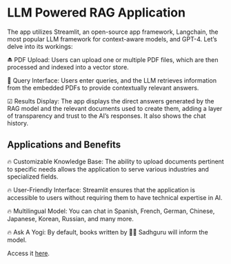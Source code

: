 # LLM Powered RAG Application
The app utilizes Streamlit, an open-source app framework, Langchain, the most popular LLM framework for context-aware models, and GPT-4. Let’s delve into its workings:

⏏ PDF Upload: Users can upload one or multiple PDF files, which are then processed and indexed into a vector store.

📖 Query Interface: Users enter queries, and the LLM retrieves information from the embedded PDFs to provide contextually relevant answers.

☑ Results Display: The app displays the direct answers generated by the RAG model and the relevant documents used to create them, adding a layer of transparency and trust to the AI’s responses. It also shows the chat history.

## Applications and Benefits

🔥 Customizable Knowledge Base: The ability to upload documents pertinent to specific needs allows the application to serve various industries and specialized fields. 

🔥 User-Friendly Interface: Streamlit ensures that the application is accessible to users without requiring them to have technical expertise in AI.

🔥 Multilingual Model: You can chat in Spanish, French, German, Chinese, Japanese, Korean, Russian, and many more.

🔥 Ask A Yogi: By default, books written by 🧘‍♂️ Sadhguru will inform the model.


Access it [here](https://rag-llm-langchain.streamlit.app/).

